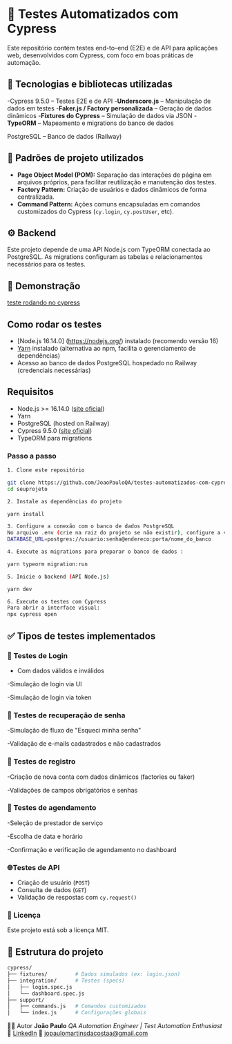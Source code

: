 # 🧪 Testes Automatizados com Cypress

Este repositório contém testes end-to-end (E2E) e de API para aplicações web, desenvolvidos com Cypress, com foco em boas práticas de automação.

## 🚀 Tecnologias e bibliotecas utilizadas
-Cypress 9.5.0 – Testes E2E e de API
-**Underscore.js** – Manipulação de dados em testes
-**Faker.js / Factory personalizada** – Geração de dados dinâmicos
-**Fixtures do Cypress** – Simulação de dados via JSON
-**TypeORM** – Mapeamento e migrations do banco de dados

PostgreSQL – Banco de dados (Railway)
## 🧱 Padrões de projeto utilizados

- **Page Object Model (POM):** Separação das interações de página em arquivos próprios, para facilitar reutilização e manutenção dos testes.
- **Factory Pattern:** Criação de usuários e dados dinâmicos de forma centralizada.
- **Command Pattern:** Ações comuns encapsuladas em comandos customizados do Cypress (`cy.login`, `cy.postUser`, etc).


## ⚙️ Backend

Este projeto depende de uma API Node.js com TypeORM conectada ao PostgreSQL.
As migrations configuram as tabelas e relacionamentos necessários para os testes. 

## 📸 Demonstração 

[teste rodando no cypress](assets/cypress.png)

## Como rodar os testes

- [Node.js 16.14.0] (https://nodejs.org/) instalado (recomendo versão 16)  
- [Yarn](https://yarnpkg.com/getting-started/install) instalado (alternativa ao npm, facilita o gerenciamento de dependências)  
- Acesso ao banco de dados PostgreSQL hospedado no Railway (credenciais necessárias)

## Requisitos

- Node.js >= 16.14.0 ([site oficial](https://nodejs.org/))  
- Yarn  
- PostgreSQL (hosted on Railway)  
- Cypress 9.5.0 ([site oficial](https://www.cypress.io/))
- TypeORM para migrations


### Passo a passo
```bash
1. Clone este repositório 

git clone https://github.com/JoaoPauloQA/testes-automatizados-com-cypress
cd seuprojeto  

2. Instale as dependências do projeto

yarn install 

3. Configure a conexão com o banco de dados PostgreSQL
No arquivo .env (crie na raiz do projeto se não existir), configure a variável DATABASE_URL com a URL de conexão do seu banco PostgreSQL no Railway, algo como:
DATABASE_URL=postgres://usuario:senha@endereco:porta/nome_do_banco

4. Execute as migrations para preparar o banco de dados :

yarn typeorm migration:run

5. Inicie o backend (API Node.js)

yarn dev 

6. Execute os testes com Cypress
Para abrir a interface visual: 
npx cypress open

```


## ✅ Tipos de testes implementados

### 🔐 Testes de Login
- Com dados válidos e inválidos

-Simulação de login via UI

-Simulação de login via token 

###  🔁 Testes de recuperação de senha 

-Simulação de fluxo de "Esqueci minha senha"

-Validação de e-mails cadastrados e não cadastrados 

### 📝 Testes de registro

-Criação de nova conta com dados dinâmicos (factories ou faker)

-Validações de campos obrigatórios e senhas 

### 📅 Testes de agendamento
-Seleção de prestador de serviço

-Escolha de data e horário

-Confirmação e verificação de agendamento no dashboard

  ### 🌐Testes de API
  - Criação de usuário (`POST`)
  - Consulta de dados (`GET`)
  - Validação de respostas com `cy.request()` 

### 📝 Licença
Este projeto está sob a licença MIT.

## 📁 Estrutura do projeto

```bash
cypress/
├── fixtures/         # Dados simulados (ex: login.json)
├── integration/      # Testes (specs)
│   ├── login.spec.js
│   └── dashboard.spec.js
├── support/
│   ├── commands.js   # Comandos customizados
│   └── index.js      # Configurações globais

```

👨‍💻 Autor
**João Paulo** 
*QA Automation Engineer | Test Automation Enthusiast*
🔗 [LinkedIn](https://www.linkedin.com/in/jo%C3%A3o-paulo-6a1b3a207/)
📧 jopaulomartinsdacostaa@gmail.com


